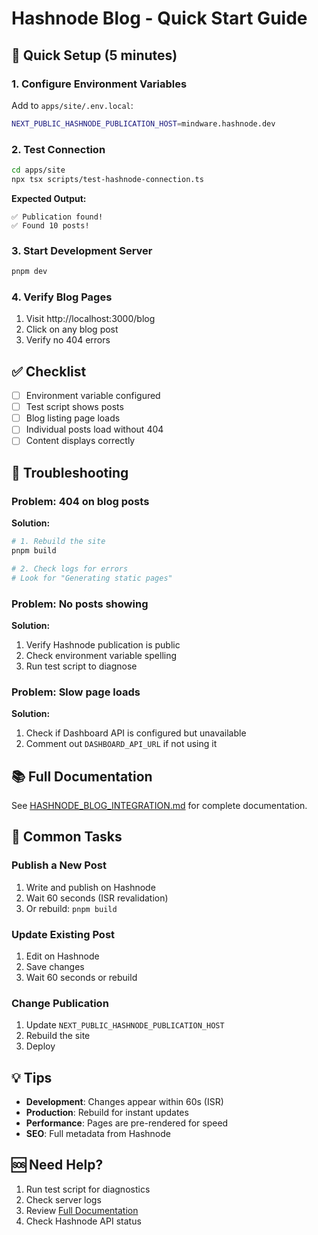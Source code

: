 # Hashnode Blog - Quick Start Guide

## 🚀 Quick Setup (5 minutes)

### 1. Configure Environment Variables

Add to `apps/site/.env.local`:

```bash
NEXT_PUBLIC_HASHNODE_PUBLICATION_HOST=mindware.hashnode.dev
```

### 2. Test Connection

```bash
cd apps/site
npx tsx scripts/test-hashnode-connection.ts
```

**Expected Output:**
```
✅ Publication found!
✅ Found 10 posts!
```

### 3. Start Development Server

```bash
pnpm dev
```

### 4. Verify Blog Pages

1. Visit http://localhost:3000/blog
2. Click on any blog post
3. Verify no 404 errors

## ✅ Checklist

- [ ] Environment variable configured
- [ ] Test script shows posts
- [ ] Blog listing page loads
- [ ] Individual posts load without 404
- [ ] Content displays correctly

## 🔧 Troubleshooting

### Problem: 404 on blog posts

**Solution:**
```bash
# 1. Rebuild the site
pnpm build

# 2. Check logs for errors
# Look for "Generating static pages"
```

### Problem: No posts showing

**Solution:**
1. Verify Hashnode publication is public
2. Check environment variable spelling
3. Run test script to diagnose

### Problem: Slow page loads

**Solution:**
1. Check if Dashboard API is configured but unavailable
2. Comment out `DASHBOARD_API_URL` if not using it

## 📚 Full Documentation

See [HASHNODE_BLOG_INTEGRATION.md](./HASHNODE_BLOG_INTEGRATION.md) for complete documentation.

## 🎯 Common Tasks

### Publish a New Post

1. Write and publish on Hashnode
2. Wait 60 seconds (ISR revalidation)
3. Or rebuild: `pnpm build`

### Update Existing Post

1. Edit on Hashnode
2. Save changes
3. Wait 60 seconds or rebuild

### Change Publication

1. Update `NEXT_PUBLIC_HASHNODE_PUBLICATION_HOST`
2. Rebuild the site
3. Deploy

## 💡 Tips

- **Development**: Changes appear within 60s (ISR)
- **Production**: Rebuild for instant updates
- **Performance**: Pages are pre-rendered for speed
- **SEO**: Full metadata from Hashnode

## 🆘 Need Help?

1. Run test script for diagnostics
2. Check server logs
3. Review [Full Documentation](./HASHNODE_BLOG_INTEGRATION.md)
4. Check Hashnode API status











